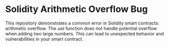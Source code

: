 # Solidity Arithmetic Overflow Bug

This repository demonstrates a common error in Solidity smart contracts: arithmetic overflow.  The `add` function does not handle potential overflow when adding two large numbers. This can lead to unexpected behavior and vulnerabilities in your smart contract.